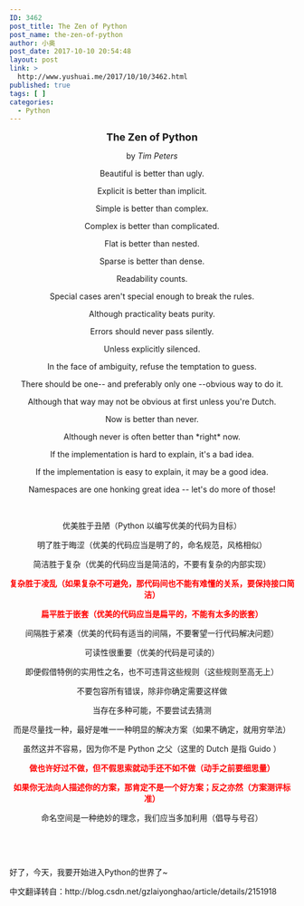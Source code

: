```yaml
---
ID: 3462
post_title: The Zen of Python
post_name: the-zen-of-python
author: 小奥
post_date: 2017-10-10 20:54:48
layout: post
link: >
  http://www.yushuai.me/2017/10/10/3462.html
published: true
tags: [ ]
categories:
  - Python
---
```

<p style="text-align: center;"><strong><span style="font-size: 18px;">The Zen of Python</span></strong></p><p style="text-align: center;">by <em>Tim Peters</em></p><p style="text-align: center;">Beautiful is better than ugly.</p><p style="text-align: center;">Explicit is better than implicit.</p><p style="text-align: center;">Simple is better than complex.</p><p style="text-align: center;">Complex is better than complicated.</p><p style="text-align: center;">Flat is better than nested.</p><p style="text-align: center;">Sparse is better than dense.</p><p style="text-align: center;">Readability counts.</p><p style="text-align: center;">Special cases aren&#39;t special enough to break the rules.</p><p style="text-align: center;">Although practicality beats purity.</p><p style="text-align: center;">Errors should never pass silently.</p><p style="text-align: center;">Unless explicitly silenced.</p><p style="text-align: center;">In the face of ambiguity, refuse the temptation to guess.</p><p style="text-align: center;">There should be one-- and preferably only one --obvious way to do it.</p><p style="text-align: center;">Although that way may not be obvious at first unless you&#39;re Dutch.</p><p style="text-align: center;">Now is better than never.</p><p style="text-align: center;">Although never is often better than *right* now.</p><p style="text-align: center;">If the implementation is hard to explain, it&#39;s a bad idea.</p><p style="text-align: center;">If the implementation is easy to explain, it may be a good idea.</p><p style="text-align: center;">Namespaces are one honking great idea -- let&#39;s do more of those!</p><p><br/></p><p style="text-align: center;">优美胜于丑陋（Python 以编写优美的代码为目标）</p><p style="text-align: center;">明了胜于晦涩（优美的代码应当是明了的，命名规范，风格相似）</p><p style="text-align: center;">简洁胜于复杂（优美的代码应当是简洁的，不要有复杂的内部实现）</p><p style="text-align: center;"><strong><span style="color: #FF0000;">复杂胜于凌乱（如果复杂不可避免，那代码间也不能有难懂的关系，要保持接口简洁）</span></strong></p><p style="text-align: center;"><span style="color: #FF0000;"><strong>扁平胜于嵌套（优美的代码应当是扁平的，不能有太多的嵌套）</strong></span></p><p style="text-align: center;">间隔胜于紧凑（优美的代码有适当的间隔，不要奢望一行代码解决问题）</p><p style="text-align: center;">可读性很重要（优美的代码是可读的）</p><p style="text-align: center;">即便假借特例的实用性之名，也不可违背这些规则（这些规则至高无上）</p><p style="text-align: center;">不要包容所有错误，除非你确定需要这样做</p><p style="text-align: center;">当存在多种可能，不要尝试去猜测</p><p style="text-align: center;">而是尽量找一种，最好是唯一一种明显的解决方案（如果不确定，就用穷举法）</p><p style="text-align: center;">虽然这并不容易，因为你不是 Python 之父（这里的 Dutch 是指 Guido ）</p><p style="text-align: center;"><strong><span style="color: #FF0000;">做也许好过不做，但不假思索就动手还不如不做（动手之前要细思量）</span></strong></p><p style="text-align: center;"><strong><span style="color: #FF0000;">如果你无法向人描述你的方案，那肯定不是一个好方案；反之亦然（方案测评标准）</span></strong></p><p style="text-align: center;">命名空间是一种绝妙的理念，我们应当多加利用（倡导与号召）</p><p><br/></p><p><br/></p><p>好了，今天，我要开始进入Python的世界了~</p><p>中文翻译转自：http://blog.csdn.net/gzlaiyonghao/article/details/2151918</p><p><br/></p>